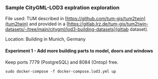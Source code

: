 ### Sample CityGML-LOD3 explration exploration
File used: TUM described in [https://github.com/tum-gis/tum2twin](tum2twin) and provided in a [https://gitlab.lrz.de/tum-gis/tum2twin-datasets/-/tree/main/citygml/lod3-building-datasets](gitlab dataset).

Location: Building in Munich, Germany

#### Experiment 1 - Add more building parts to model, doors and windows
Keep ports 7779 (PostgreSQL) and 8084 (Ontop) free.
```
sudo docker-compose -f docker-compose.lod3.yml up
```